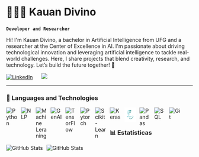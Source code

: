 # 👩🏻‍💻 Kauan Divino

**`Developer and Researcher`**

Hi! I'm Kauan Divino, a bachelor in Artificial Intelligence from UFG and a researcher at the Center of Excellence in AI. I'm passionate about driving technological innovation and leveraging artificial intelligence to tackle real-world challenges. Here, I share projects that blend creativity, research, and technology. Let’s build the future together! 🚀


<p align="left">
  <a href="www.linkedin.com/in/kauan-divino-pouso-mariano-890511271"><img width="32px" alt="LinkedIn" title="LinkedIn" src="https://img.icons8.com/?size=100&id=xuvGCOXi8Wyg&format=png&color=000000"/></a>
  &#8287;&#8287;&#8287;&#8287;&#8288;
  <a href="http://lattes.cnpq.br/5608028014613925" alt="Lattes" title="Currículo Lattes"><img width="32px" src="https://img.icons8.com/?size=100&id=KyGmCaneSs3k&format=png&color=000000)"/></a>
  &#8287;&#8287;&#8287;&#8287;&#8287;

---
 
### 🤖 Languages ​​and Technologies

<img 
    align="left" 
    alt="Python" 
    title="Python"
    width="30px" 
    style="padding-right: 10px;" 
    src="https://cdn.jsdelivr.net/gh/devicons/devicon@latest/icons/python/python-original.svg" 
/>
<img 
    align="left" 
    alt="NLP" 
    title="NLP"
    width="30px" 
    style="padding-right: 10px;" 
    src="https://img.icons8.com/?size=100&id=L3uh0mNuxBXw&format=png&color=000000" 
/>
<img 
    align="left" 
    alt="Machine Leraning" 
    title="Machine Leraning"
    width="30px" 
    style="padding-right: 10px;" 
    src="https://github.com/user-attachments/assets/62af7252-eb11-4c88-bfe4-d3a324010960" 
/>
<img 
    align="left" 
    alt="GenAI" 
    title="GenAI"
    width="30px" 
    style="padding-right: 10px;" 
    src="https://encrypted-tbn0.gstatic.com/images?q=tbn:ANd9GcRBEeRe_nVeTI-Yt8lbFdWhoF3evXsAk103QNE-bJs_BWdboAEWxue4s9p_3o7lMuM3R80&usqp=CAU" 
/>
<img 
    align="left" 
    alt="TensorFlow" 
    title="TensorFlow"
    width="30px" 
    style="padding-right: 10px;" 
    src="https://img.icons8.com/?size=100&id=n3QRpDA7KZ7P&format=png&color=000000" 
/>
<img 
    align="left" 
    alt="Pytorch" 
    title="Pytorch"
    width="30px" 
    style="padding-right: 10px;" 
    src="https://img.icons8.com/?size=100&id=O6SWwpPIM0GB&format=png&color=000000" 
/>
<img 
    align="left" 
    alt="Scikit-Learn" 
    title="Scikit-Learn"
    width="30px" 
    style="padding-right: 10px;" 
    src="https://github.com/user-attachments/assets/b89c2d43-e917-4074-a28e-cef52f857eaa" 
/>
<img 
    align="left" 
    alt="Keras" 
    title="Keras"
    width="30px" 
    style="padding-right: 10px;" 
    src="https://github.com/user-attachments/assets/0026113f-555c-4656-adc1-0f92db05642a" 
/>
<img 
    align="left" 
    alt="Fast.ai" 
    title="Fast.ai"
    width="30px" 
    style="padding-right: 10px;" 
    src="https://github.com/fastai/logos/blob/main/Fast.ai.jpg" 
/>
<img 
    align="left" 
    alt="Pandas" 
    title="Pandas"
    width="30px" 
    style="padding-right: 10px;" 
    src="https://github.com/user-attachments/assets/f2f0e79d-6f3d-4a2a-81a3-f9e64cecf63c" 
/>
<img 
    align="left" 
    alt="SQL" 
    title="SQL"
    width="30px" 
    style="padding-right: 10px;" 
    src="https://github.com/user-attachments/assets/1b2823db-9a75-4d91-9fbb-7cab6195d1bc" 
/>
<img 
    align="left" 
    alt="Git" 
    title="Git"
    width="30px" 
    style="padding-right: 10px;" 
    src="https://cdn.jsdelivr.net/gh/devicons/devicon@latest/icons/git/git-original.svg" 
/>



<br/>
<br/>

### 📊 Estatísticas

<p>
  <img 
    align="left" 
    alt="GitHub Stats" 
    height="150" 
    style="padding-right: 10px;" 
    src="https://github-readme-stats.vercel.app/api?username=kauandivino&show_icons=true&theme=tokyonight&include_all_commits=true&locale=pt-br&custom_title=GitHub_Statistics" 
  />

<img 
      align="left" 
      alt="GitHub Stats" 
      height="130" 
      src="https://github-readme-stats.vercel.app/api/top-langs/?username=kauandivino&theme=tokyonight&layout=compact&custom_title=Languages&langs_count=9" 
  />

</p>
